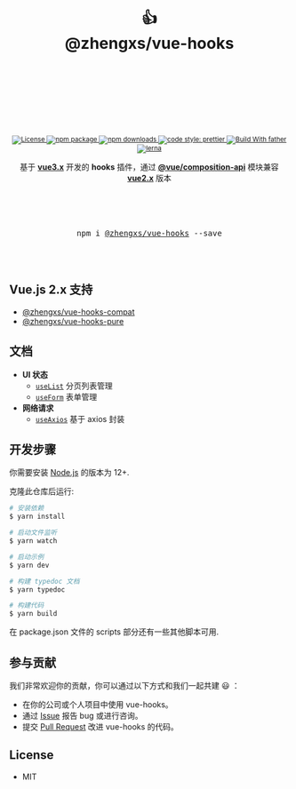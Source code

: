 <div align="center">
  <h1>
   <br/>
    <br/>
    👍
    <br />
    @zhengxs/vue-hooks
    <br />
    <br />
    <br />
    <br />
  </h1>
  <sup>
    <br />
    <br />
    <a href="https://circleci.com/gh/streamich/@zhengxs/vue-hooks">
      <img src="https://img.shields.io/npm/l/@zhengxs/vue-hooks.svg?style=flat-square" alt="License" />
    </a>
    <a href="https://www.npmjs.com/package/@zhengxs/vue-hooks">
      <img src="https://img.shields.io/npm/v/@zhengxs/vue-hooks.svg" alt="npm package" />
    </a>
    <a href="https://www.npmjs.com/package/@zhengxs/vue-hooks">
      <img src="https://img.shields.io/npm/dm/@zhengxs/vue-hooks.svg" alt="npm downloads" />
    </a>
    <a href="https://github.com/prettier/prettier">
      <img src="https://img.shields.io/badge/code_style-prettier-ff69b4.svg?style=flat-square" alt="code style: prettier" />
    </a>
    <a href="https://github.com/umijs/father/">
      <img src="https://img.shields.io/badge/build%20with-father-028fe4.svg" alt="Build With father" />
    </a>
    <a href="https://lerna.js.org/">
      <img src="https://img.shields.io/badge/maintained%20with-lerna-cc00ff.svg" alt="lerna" />
    </a>
    <br />
    <br />
  </sup>
  <div>基于 <b><a href="https://v3.cn.vuejs.org/">vue3.x</a></b> 开发的 <b>hooks</b> 插件，通过 <b><a href="https://www.npmjs.com/package/@vue/composition-api">@vue/composition-api</a></b> 模块兼容 <b><a href="https://cn.vuejs.org/">vue2.x</a></b> 版本</div>
  <br />
  <br />
  <br />
  <br />
  <pre>npm i <a href="https://www.npmjs.com/package/@zhengxs/vue-hooks">@zhengxs/vue-hooks</a> --save</pre>
  <br />
  <br />
</div>

## Vue.js 2.x 支持

- [@zhengxs/vue-hooks-compat](https://www.npmjs.com/package/@zhengxs/vue-hooks-compat)
- [@zhengxs/vue-hooks-pure](https://www.npmjs.com/package/@zhengxs/vue-hooks-pure)

## 文档

- **UI 状态**
  - [`useList`](./docs/useList.md) 分页列表管理
  - [`useForm`](./docs/useForm.md) 表单管理
- **网络请求**
  - [`useAxios`](./docs/useAxios.md) 基于 axios 封装

## 开发步骤

你需要安装 [Node.js][nodejs] 的版本为 12+.

克隆此仓库后运行:

```bash
# 安装依赖
$ yarn install

# 启动文件监听
$ yarn watch

# 启动示例
$ yarn dev

# 构建 typedoc 文档
$ yarn typedoc

# 构建代码
$ yarn build
```

在 package.json 文件的 scripts 部分还有一些其他脚本可用.

## 参与贡献

我们非常欢迎你的贡献，你可以通过以下方式和我们一起共建 😃 ：

- 在你的公司或个人项目中使用 vue-hooks。
- 通过 [Issue](http://github.com/zhengxs2018/vue-hooks/issues) 报告 bug 或进行咨询。
- 提交 [Pull Request](http://github.com/zhengxs2018/vue-hooks/pulls) 改进 vue-hooks 的代码。

## License

* MIT

[nodejs]: https://nodejs.org
